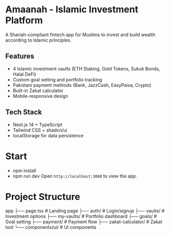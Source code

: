# Amaanah - Islamic Investment Platform

A Shariah-compliant fintech app for Muslims to invest and build wealth according to Islamic principles.

## Features

- 4 Islamic investment vaults (ETH Staking, Gold Tokens, Sukuk Bonds, Halal DeFi)
- Custom goal setting and portfolio tracking
- Pakistani payment methods (Bank, JazzCash, EasyPaisa, Crypto)
- Built-in Zakat calculator
- Mobile-responsive design


## Tech Stack

- Next.js 14 + TypeScript
- Tailwind CSS + shadcn/ui
- localStorage for data persistence

# Start
- npm install
- npm run dev
Open `http://localhost:3000` to view the app.

# Project Structure
app
├── page.tsx              # Landing page
├── auth/                 # Login/signup
├── vaults/               # Investment options
├── my-vaults/            # Portfolio dashboard
├── goals/                # Goal setting
├── payment/              # Payment flow
├── zakat-calculator/     # Zakat tool
└── components/ui/        # UI components


